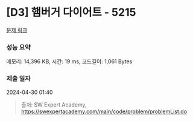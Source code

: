 # [D3] 햄버거 다이어트 - 5215 

[문제 링크](https://swexpertacademy.com/main/code/problem/problemDetail.do?contestProbId=AWT-lPB6dHUDFAVT) 

### 성능 요약

메모리: 14,396 KB, 시간: 19 ms, 코드길이: 1,061 Bytes

### 제출 일자

2024-04-30 01:40



> 출처: SW Expert Academy, https://swexpertacademy.com/main/code/problem/problemList.do